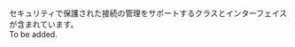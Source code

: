 <Namespace Name="Microsoft.Azure.Devices.Common.Security">
  <Docs>
    <summary>セキュリティで保護された接続の管理をサポートするクラスとインターフェイスが含まれています。</summary> 
    <remarks>To be added.</remarks>
  </Docs>
</Namespace>
